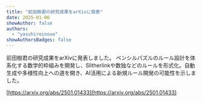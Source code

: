 ```yaml
---
title: "前田樹君の研究成果をarXivに発表"
date: 2025-01-06
showAuthor: false
authors:
  - "yasuhiroinoue"
showAuthorsBadges: false
---
```


前田樹君の研究成果をarXivに発表しました。
ペンシルパズルのルール設計を体系化する数学的枠組みを開発し、Slitherlinkや数独などのルールを形式化。自動生成や多様性向上への道を開き、AI活用による新規ルール開発の可能性を示しました。

[https://arxiv.org/abs/2501.01433](https://arxiv.org/abs/2501.01433)
